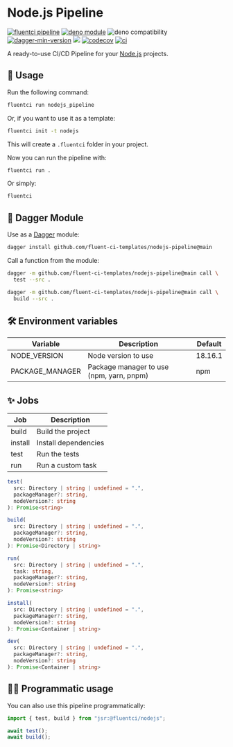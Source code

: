 # Node.js Pipeline

[![fluentci pipeline](https://img.shields.io/badge/dynamic/json?label=pkg.fluentci.io&labelColor=%23000&color=%23460cf1&url=https%3A%2F%2Fapi.fluentci.io%2Fv1%2Fpipeline%2Fnodejs_pipeline&query=%24.version)](https://pkg.fluentci.io/nodejs_pipeline)
[![deno module](https://shield.deno.dev/x/nodejs_pipeline)](https://deno.land/x/nodejs_pipeline)
![deno compatibility](https://shield.deno.dev/deno/^1.41)
[![dagger-min-version](https://img.shields.io/badge/dagger-v0.10.0-blue?color=3D66FF&labelColor=000000)](https://dagger.io)
[![](https://jsr.io/badges/@fluentci/nodejs)](https://jsr.io/@fluentci/nodejs)
[![codecov](https://img.shields.io/codecov/c/gh/fluent-ci-templates/nodejs-pipeline)](https://codecov.io/gh/fluent-ci-templates/nodejs-pipeline)
[![ci](https://github.com/fluent-ci-templates/nodejs-pipeline/actions/workflows/ci.yml/badge.svg)](https://github.com/fluent-ci-templates/nodejs-pipeline/actions/workflows/ci.yml)

A ready-to-use CI/CD Pipeline for your [Node.js](https://nodejs.org/en) projects.

## 🚀 Usage

Run the following command:

```bash
fluentci run nodejs_pipeline
```

Or, if you want to use it as a template:

```bash
fluentci init -t nodejs
```

This will create a `.fluentci` folder in your project.

Now you can run the pipeline with:

```bash
fluentci run .
```

Or simply:

```bash
fluentci
```

## 🧩 Dagger Module

Use as a [Dagger](https://dagger.io) module:

```bash
dagger install github.com/fluent-ci-templates/nodejs-pipeline@main
```

Call a function from the module:

```bash
dagger -m github.com/fluent-ci-templates/nodejs-pipeline@main call \
  test --src .

dagger -m github.com/fluent-ci-templates/nodejs-pipeline@main call \
  build --src .
```

## 🛠️ Environment variables

| Variable          | Description                                | Default    |
| ----------------- | ------------------------------------------ | ---------- |
| NODE_VERSION      | Node version to use                        |  18.16.1   |
| PACKAGE_MANAGER   | Package manager to use (npm, yarn, pnpm)   |  npm       |

## ✨ Jobs

| Job     | Description          |
| ------- | -------------------- |
| build   | Build the project    |
| install | Install dependencies |
| test    | Run the tests        |
| run     | Run a custom task    |

```typescript
test(
  src: Directory | string | undefined = ".",
  packageManager?: string,
  nodeVersion?: string
): Promise<string>

build(
  src: Directory | string | undefined = ".",
  packageManager?: string,
  nodeVersion?: string
): Promise<Directory | string>

run(
  src: Directory | string | undefined = ".",
  task: string,
  packageManager?: string,
  nodeVersion?: string
): Promise<string>

install(
  src: Directory | string | undefined = ".",
  packageManager?: string,
  nodeVersion?: string
): Promise<Container | string>

dev(
  src: Directory | string | undefined = ".",
  packageManager?: string,
  nodeVersion?: string
): Promise<Container | string>
```

## 👨‍💻 Programmatic usage

You can also use this pipeline programmatically:

```ts
import { test, build } from "jsr:@fluentci/nodejs";

await test();
await build();
```
